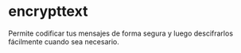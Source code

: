 # encrypttext
Permite codificar tus mensajes de forma segura y luego descifrarlos fácilmente cuando sea necesario.
